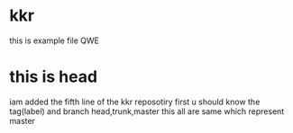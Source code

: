 # kkr
this is example file 
QWE
<h1>this is head</h1>
iam added the fifth line of the kkr reposotiry
first u should know the tag(label) and branch
head,trunk,master this all are same which represent master 
